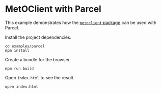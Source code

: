 # MetOClient with Parcel

This example demonstrates how the [`metoclient` package](https://www.npmjs.com/package/@fmidev/metoclient) can be used with Parcel.


Install the project dependencies.

    cd examples/parcel
    npm install

Create a bundle for the browser.

    npm run build

Open `index.html` to see the result.

    open index.html
